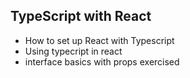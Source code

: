 ## TypeScript with React

- How to set up React with Typescript
- Using typecript in react
- interface basics with props exercised
